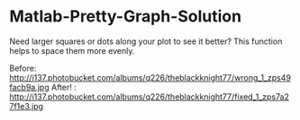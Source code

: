 Matlab-Pretty-Graph-Solution
============================

Need larger squares or dots along your plot to see it better? This function helps to space them more evenly.

Before: http://i137.photobucket.com/albums/q226/theblackknight77/wrong_1_zps49facb9a.jpg
After! : http://i137.photobucket.com/albums/q226/theblackknight77/fixed_1_zps7a27f1e3.jpg
